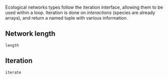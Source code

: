 Ecological networks types follow the iteration interface, allowing them to be
used within a loop. Iteration is done on *interactions* (species are already
arrays), and return a named tuple with various information.

## Network length

```@docs
length
```

## Iteration

```@docs
iterate
```